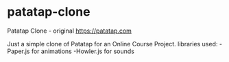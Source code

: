 # patatap-clone
Patatap Clone - original https://patatap.com

Just a simple clone of Patatap for an Online Course Project.
libraries used:
-Paper.js for animations
-Howler.js for sounds
